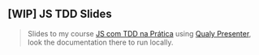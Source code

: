 ## [WIP] JS TDD Slides

> Slides to my course [JS com TDD na Prática](https://www.eventick.com.br/javascript-com-tdd-na-pratica) using [Qualy Presenter](https://github.com/Qualy-org/qualy-presenter), look the documentation there to run locally.
